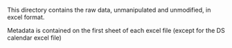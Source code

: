 This directory contains the raw data, unmanipulated and unmodified, in excel format.

Metadata is contained on the first sheet of each excel file (except for the DS calendar excel file) 
